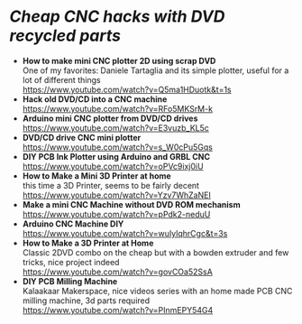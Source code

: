 
# *Cheap CNC hacks with DVD recycled parts*
- **How to make mini CNC plotter 2D using scrap DVD**<br>
  One of my favorites: Daniele Tartaglia and its simple plotter, useful for a lot of different things<br>
  https://www.youtube.com/watch?v=Q5ma1HDuotk&t=1s
- **Hack old DVD/CD into a CNC machine**<br>
  https://www.youtube.com/watch?v=RFo5MKSrM-k
- **Arduino mini CNC plotter from DVD/CD drives**<br>
  https://www.youtube.com/watch?v=E3vuzb_KL5c
- **DVD/CD drive CNC mini plotter**<br>
  https://www.youtube.com/watch?v=s_W0cPu5Gqs
- **DIY PCB Ink Plotter using Arduino and GRBL CNC**<br>
  https://www.youtube.com/watch?v=oPVc9ixj0iU
- **How to Make a Mini 3D Printer at home**<br>
  this time a 3D Printer, seems to be fairly decent<br>
  https://www.youtube.com/watch?v=Yzv7WhZaNEI
- **Make a mini CNC Machine without DVD ROM mechanism**<br>
  https://www.youtube.com/watch?v=pPdk2-neduU
- **Arduino CNC Machine DIY**<br>
  https://www.youtube.com/watch?v=wuIylqhrCgc&t=3s
- **How to Make a 3D Printer at Home**<br>
  Classic 2DVD combo on the cheap but with a bowden extruder and few tricks, nice project indeed<br>
  https://www.youtube.com/watch?v=govCOa52SsA
- **DIY PCB Milling Machine**<br>
  Kalaakaar Makerspace, nice videos series with an home made PCB CNC milling machine, 3d parts required<br>
  https://www.youtube.com/watch?v=PInmEPY54G4
